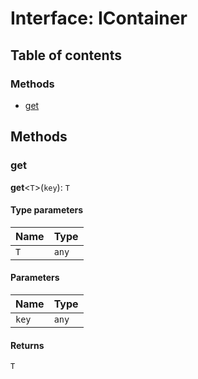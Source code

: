 # Interface: IContainer

## Table of contents

### Methods

* [get](/en/auto-docs/interface/interfaces/IContainer.md#get)

## Methods

### get

**get**<`T`>(`key`): `T`

#### Type parameters

| Name | Type |
| :------ | :------ |
| `T` | `any` |

#### Parameters

| Name | Type |
| :------ | :------ |
| `key` | `any` |

#### Returns

`T`
